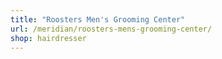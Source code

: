 ```yaml
---
title: "Roosters Men's Grooming Center"
url: /meridian/roosters-mens-grooming-center/
shop: hairdresser
---
```

